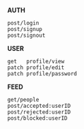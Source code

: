 **AUTH**

```
post/login
post/signup
post/signout
```

**USER**

```
get   profile/view
patch profile/edit
patch profile/password

```

**FEED**

```
get/people
post/accepted:userID
post/rejected:userID
post/blocked:userID
```

